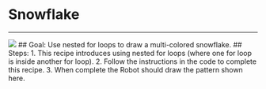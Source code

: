 
# Snowflake
  <hr/>
  <img src="./snowflake.png"/>
## Goal:
   Use nested for loops to draw a multi-colored snowflake.
## Steps:
1. This recipe introduces using nested for loops (where one for loop is inside another for loop).
2. Follow the instructions in the code to complete this recipe.
3. When complete the Robot should draw the pattern shown here.
  
 

